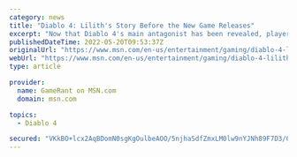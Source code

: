 ```yaml
---
category: news
title: "Diablo 4: Lilith's Story Before the New Game Releases"
excerpt: "Now that Diablo 4's main antagonist has been revealed, players should read up on Lilith's story before the game to get a sense of her character."
publishedDateTime: 2022-05-20T09:53:37Z
originalUrl: "https://www.msn.com/en-us/entertainment/gaming/diablo-4-liliths-story-before-the-new-game-releases/ar-AAXvVDl"
webUrl: "https://www.msn.com/en-us/entertainment/gaming/diablo-4-liliths-story-before-the-new-game-releases/ar-AAXvVDl"
type: article

provider:
  name: GameRant on MSN.com
  domain: msn.com

topics:
  - Diablo 4

secured: "VKkBO+lcx2AqBDomN0sgKgOulbeAOO/5njhaSdfZmxLM0lw9nYJNh89F7D3/0EPxq4LGkBpNfmMxT4rad/PWu0fj3T3SDosCCxn4wiiuU8Hx6IrXNwaV7ydKc9Ays/cxZAvHDlFGkKD1XvmJWvg/hz914tJDoE/9DF1LcBMKbmRbHdKxbnVh7ub8WdAz5kaTwgCcmkMJtGhjZ3mbsx5+YtpgoaDZiylio5cmkgvQBsBiXXs0FzyLAW/HeYwXE+utNMK4M18LCSKhrRAKZ72CD8w4RIqv6Hk+7HpXXRaQVY6ggc8fa/vnh0tNVq3uLdLefHYkjlxGRqlr5Cf3ihGGd8a19ULRxhy+E4z3hVfVTWI=;OHTWLCoFiwZG09kP2/GVTg=="
---
```


